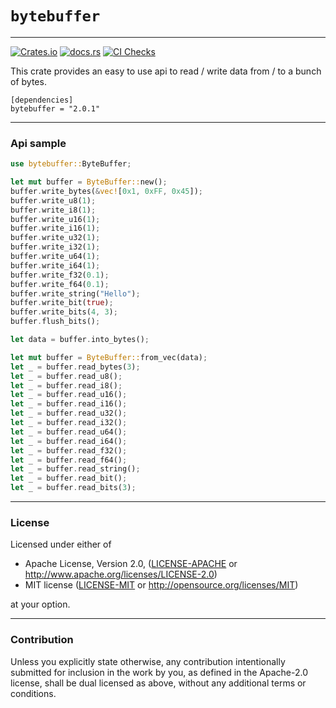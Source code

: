 # `bytebuffer`

---

[![Crates.io](https://img.shields.io/crates/v/bytebuffer.svg?color=orange)](https://crates.io/crates/bytebuffer)
[![docs.rs](https://img.shields.io/badge/docs-latest-blue.svg)](https://docs.rs/bytebuffer)
[![CI Checks](https://github.com/terahlunah/bytebuffer/actions/workflows/rust.yml/badge.svg?branch=master)](https://github.com/terahlunah/bytebuffer/actions/workflows/rust.yml)

This crate provides an easy to use api to read / write data from / to a bunch of bytes.

```
[dependencies]
bytebuffer = "2.0.1"
```

---

### Api sample

```rust
use bytebuffer::ByteBuffer;

let mut buffer = ByteBuffer::new();
buffer.write_bytes(&vec![0x1, 0xFF, 0x45]);
buffer.write_u8(1);
buffer.write_i8(1);
buffer.write_u16(1);
buffer.write_i16(1);
buffer.write_u32(1);
buffer.write_i32(1);
buffer.write_u64(1);
buffer.write_i64(1);
buffer.write_f32(0.1);
buffer.write_f64(0.1);
buffer.write_string("Hello");
buffer.write_bit(true);
buffer.write_bits(4, 3);
buffer.flush_bits();

let data = buffer.into_bytes();

let mut buffer = ByteBuffer::from_vec(data);
let _ = buffer.read_bytes(3);
let _ = buffer.read_u8();
let _ = buffer.read_i8();
let _ = buffer.read_u16();
let _ = buffer.read_i16();
let _ = buffer.read_u32();
let _ = buffer.read_i32();
let _ = buffer.read_u64();
let _ = buffer.read_i64();
let _ = buffer.read_f32();
let _ = buffer.read_f64();
let _ = buffer.read_string();
let _ = buffer.read_bit();
let _ = buffer.read_bits(3);
```

---

### License

Licensed under either of

 * Apache License, Version 2.0, ([LICENSE-APACHE](LICENSE-APACHE) or http://www.apache.org/licenses/LICENSE-2.0)
 * MIT license ([LICENSE-MIT](LICENSE-MIT) or http://opensource.org/licenses/MIT)

at your option.

---

### Contribution

Unless you explicitly state otherwise, any contribution intentionally submitted
for inclusion in the work by you, as defined in the Apache-2.0 license, shall be dual licensed as above, without any
additional terms or conditions.
